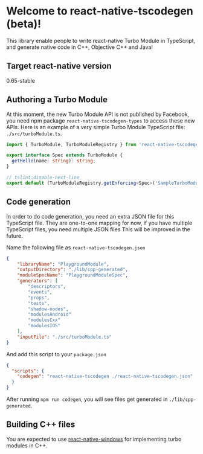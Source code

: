# Welcome to react-native-tscodegen (beta)!

This library enable people to write react-native Turbo Module in TypeScript, and generate native code in C++, Objective C++ and Java!

## Target react-native version

0.65-stable

## Authoring a Turbo Module

At this moment, the new Turbo Module API is not published by Facebook,
you need npm package `react-native-tscodegen-types` to access these new APIs.
Here is an example of a very simple Turbo Module TypeScript file: `./src/turboModule.ts`.

```typescript
import { TurboModule, TurboModuleRegistry } from 'react-native-tscodegen-types';

export interface Spec extends TurboModule {
  getHello(name: string): string;
}

// tslint:disable-next-line
export default (TurboModuleRegistry.getEnforcing<Spec>('SampleTurboModule') as Spec);
```

## Code generation

In order to do code generation, you need an extra JSON file for this TypeScript file.
They are one-to-one mapping for now,
if you have multiple TypeScript files, you need multiple JSON files
This will be improved in the future.

Name the following file as `react-native-tscodegen.json`

```json
{
    "libraryName": "PlaygroundModule",
    "outputDirectory": "./lib/cpp-generated",
    "moduleSpecName": "PlaygroundModuleSpec",
    "generators": [
        "descriptors",
        "events",
        "props",
        "tests",
        "shadow-nodes", 
        "modulesAndroid"
        "modulesCxx"
        "modulesIOS"
    ],
    "inputFile": "./src/turboModule.ts"
}
```

And add this script to your `package.json`

```json
{
  "scripts": {
    "codegen": "react-native-tscodegen ./react-native-tscodegen.json"
  }
}
```

After running `npm run codegen`, you will see files get generated in `./lib/cpp-generated`.

## Building C++ files

You are expected to use [react-native-windows](https://github.com/microsoft/react-native-windows) for implementing turbo modules in C++.
